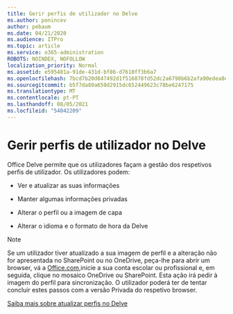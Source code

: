 ```yaml
---
title: Gerir perfis de utilizador no Delve
ms.author: ponincev
author: pebaum
ms.date: 04/21/2020
ms.audience: ITPro
ms.topic: article
ms.service: o365-administration
ROBOTS: NOINDEX, NOFOLLOW
localization_priority: Normal
ms.assetid: e595481a-91de-431d-bf86-d7610ff3b6a7
ms.openlocfilehash: 7bcd7b20d847492d1f516878fd52dc2a6798b6b2afa90edea8eb4e460834a4eb
ms.sourcegitcommit: b5f7da89a650d2915dc652449623c78be6247175
ms.translationtype: MT
ms.contentlocale: pt-PT
ms.lasthandoff: 08/05/2021
ms.locfileid: "54042209"
---
```

# <a name="manage-user-profiles-in-delve"></a>Gerir perfis de utilizador no Delve

Office Delve permite que os utilizadores façam a gestão dos respetivos perfis de utilizador. Os utilizadores podem:
  
- Ver e atualizar as suas informações
    
- Manter algumas informações privadas
    
- Alterar o perfil ou a imagem de capa
    
- Alterar o idioma e o formato de hora da Delve
    
> [!NOTE]
> Se um utilizador tiver atualizado a sua imagem de perfil e a alteração não for apresentada no SharePoint ou no OneDrive, peça-lhe para abrir um browser, vá a [Office.com,](https://www.office.com)inicie a sua conta escolar ou profissional e, em seguida, clique no mosaico OneDrive ou SharePoint. Esta ação irá pedir à imagem do perfil para sincronização. O utilizador poderá ter de tentar concluir estes passos com a versão Privada do respetivo browser. 
  
[Saiba mais sobre atualizar perfis no Delve](https://go.microsoft.com/fwlink/?linkid=735070)
  

